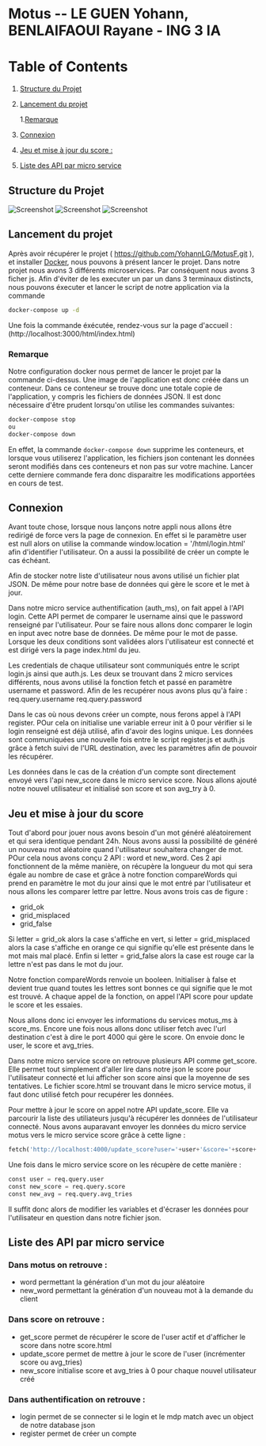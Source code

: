 # Motus -- LE GUEN Yohann, BENLAIFAOUI Rayane - ING 3 IA 

# Table of Contents
1. [Structure du Projet](#StructureDuProjet)
2. [Lancement du projet](#Lancementduprojet)

   1.[Remarque](#Remarque)
3. [Connexion](#Connexion)
4. [Jeu et mise à jour du score :](#Jeuetmiseàjourduscore)
5. [Liste des API par micro service](#ListedesAPIparmicroservice)

## Structure du Projet <a name ="StructureDuProjet"></a>
![Screenshot](Structure-motus.png)
![Screenshot](Merdaid-graph.png)
![Screenshot](Mermaid-graph2.png)



## Lancement du projet <a name ="Lancementduprojet"></a>
Après avoir récupérer le projet  ( https://github.com/YohannLG/MotusF.git ), et installer [Docker](https://docs.docker.com/get-docker/), nous pouvons à présent lancer le projet.
Dans notre projet nous avons 3 différents microservices. Par conséquent nous avons 3 ficher js. Afin d'éviter de les executer un par un dans 3 terminaux distincts, nous pouvons éxecuter et lancer le script de notre application via la commande 
```bash
docker-compose up -d
```
Une fois la commande éxécutée, rendez-vous sur la page d'accueil :  (http://localhost:3000/html/index.html)
### Remarque
Notre configuration docker nous permet de lancer le projet par la commande ci-dessus. Une image de l'application est donc créée dans un conteneur. Dans ce conteneur se trouve donc une totale copie de l'application, y compris les fichiers de données JSON. Il est donc nécessaire d'être prudent lorsqu'on utilise les commandes suivantes: 
```bash
docker-compose stop
ou
docker-compose down
```
En effet, la commande   ```docker-compose down``` supprime  les conteneurs, et lorsque vous utiliserez l'application, les fichiers json contenant les données seront modifiés dans ces conteneurs et non pas sur votre machine. Lancer cette derniere commande  fera donc disparaitre  les modifications apportées en cours de test.

## Connexion <a name ="Connexion"></a>

Avant toute chose, lorsque nous lançons notre appli nous allons être redirigé de force vers la page de connexion. En effet si le paramètre user est null alors on utilise la commande window.location = '/html/login.html' afin d'identifier l'utilisateur.
On a aussi la possibilité de créer un compte le cas échéant.

Afin de stocker notre liste d'utilisateur nous avons utilisé un fichier plat JSON. De même pour notre base de données qui gère le score et le met à jour.

Dans notre micro service authentification (auth_ms), on fait appel à l'API login.
Cette API permet de comparer le username ainsi que le password renseigné par l'utilisateur. Pour se faire nous allons donc comparer le login en input avec notre base de données. De même pour le mot de passe. Lorsque les deux conditions sont validées alors l'utilisateur est connecté et est dirigé vers la page index.html du jeu.

Les credentials de chaque utilisateur sont communiqués entre le script login.js ainsi que auth.js. Les deux se trouvant dans 2 micro services différents, nous avons utilisé la fonction fetch et passé en paramètre username et password. Afin de les recupérer nous avons plus qu'à faire :
req.query.username
req.query.password

Dans le cas où nous devons créer un compte, nous ferons appel à l'API register. POur cela on initialise une variable erreur init à 0 pour vérifier si le login renseigné est déjà utilisé, afin d'avoir des logins unique.
Les données sont communiquées une nouvelle fois entre le script register.js et auth.js grâce à fetch suivi de l'URL destination, avec les paramètres afin de pouvoir les récupérer.

Les données dans le cas de la création d'un compte sont directement envoyé vers l'api new_score dans le micro service score. Nous allons ajouté notre nouvel utilisateur et initialisé son score et son avg_try à 0.

## Jeu et mise à jour du score <a name ="Jeuetmiseàjourduscore"></a>

Tout d'abord pour jouer nous avons besoin d'un mot généré aléatoirement et qui sera identique pendant 24h. Nous avons aussi la possibilité de généré un nouveau mot aléatoire quand l'utilisateur souhaitera changer de mot.
POur cela nous avons conçu 2 API : word et new_word.
Ces 2 api fonctionnent de la même manière, on récupère la longueur du mot qui sera égale au nombre de case et grâce à notre fonction compareWords qui prend en paramètre le mot du jour ainsi que le mot entré par l'utilisateur et nous allons les comparer lettre par lettre. Nous avons trois cas de figure : 
- grid_ok 
- grid_misplaced
- grid_false

Si letter = grid_ok alors la case s'affiche en vert, si letter = grid_misplaced alors la case s'affiche en orange ce qui signifie qu'elle est présente dans le mot mais mal placé. Enfin si letter = grid_false alors la case est rouge car la lettre n'est pas dans le mot du jour.

Notre fonction compareWords renvoie un booleen. Initialiser à false et devient true quand toutes les lettres sont bonnes ce qui signifie que le mot est trouvé. A chaque appel de la fonction, on appel l'API score pour update le score et les essaies.

Nous allons donc ici envoyer les informations du services motus_ms à score_ms. Encore une fois nous allons donc utiliser fetch avec l'url destination c'est à dire le port 4000 qui gère le score. On envoie donc le user, le score et avg_tries.

Dans notre micro service score on retrouve plusieurs API comme get_score. Elle permet tout simplement d'aller lire dans notre json le score pour l'utilisateur connecté et lui afficher son score ainsi que la moyenne de ses tentatives. Le fichier score.html se trouvant dans le micro service motus, il faut donc utilisé fetch pour recupérer les données.

Pour mettre à jour le score on appel notre API update_score. Elle va parcourir la liste des utiliateurs jusqu'à récupérer les données de l'utilisateur connecté. Nous avons auparavant envoyer les données du micro service motus vers le micro service score grâce à cette ligne : 
```python 
fetch('http://localhost:4000/update_score?user='+user+'&score='+score+'&avg_tries='+avg_tries)
```

Une fois dans le micro service score on les récupère de cette manière :
```python
const user = req.query.user
const new_score = req.query.score
const new_avg = req.query.avg_tries
```
Il suffit donc alors de modifier les variables et d'écraser les données pour l'utilisateur en question dans notre fichier json.

 ## Liste des API par micro service <a name ="ListedesAPIparmicroservice"></a>
### Dans motus on retrouve :
- word permettant la génération d'un mot du jour aléatoire 
- new_word permettant la génération d'un nouveau mot à la demande du client

### Dans score on retrouve : 
- get_score permet de récupérer le score de l'user actif et d'afficher le score dans notre score.html
- update_score permet de mettre à jour le score de l'user (incrémenter score ou avg_tries)
- new_score initialise score et avg_tries à 0 pour chaque nouvel utilisateur créé

### Dans authentification on retrouve :
- login permet de se connecter si le login et le mdp match avec un object de notre database json
- register permet de créer un compte 




